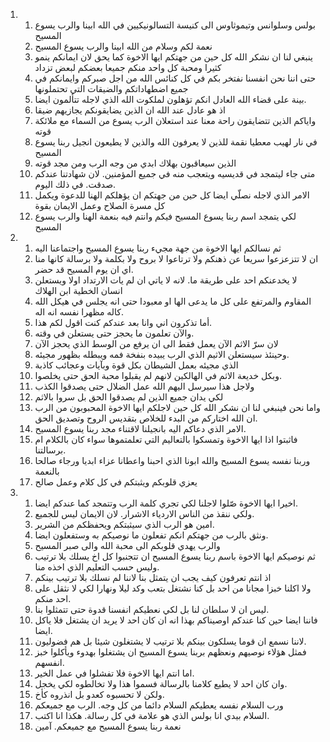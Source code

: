 <ol>
  <li>
    <ol>
      <li>بولس وسلوانس وتيموثاوس الى كنيسة التسالونيكيين في الله ابينا والرب يسوع المسيح</li>
      <li>نعمة لكم وسلام من الله ابينا والرب يسوع المسيح</li>
      <li>ينبغي لنا ان نشكر الله كل حين من جهتكم ايها الاخوة كما يحق لان ايمانكم ينمو كثيرا ومحبة كل واحد منكم جميعا بعضكم لبعض تزداد</li>
      <li>حتى اننا نحن انفسنا نفتخر بكم في كل كنائس الله من اجل صبركم وايمانكم في جميع اضطهاداتكم والضيقات التي تحتملونها</li>
      <li>بينة على قضاء الله العادل انكم تؤهلون لملكوت الله الذي لاجله تتألمون ايضا.</li>
      <li>اذ هو عادل عند الله ان الذين يضايقونكم يجازيهم ضيقا</li>
      <li>واياكم الذين تتضايقون راحة معنا عند استعلان الرب يسوع من السماء مع ملائكة قوته</li>
      <li>في نار لهيب معطيا نقمة للذين لا يعرفون الله والذين لا يطيعون انجيل ربنا يسوع المسيح</li>
      <li>الذين سيعاقبون بهلاك ابدي من وجه الرب ومن مجد قوته</li>
      <li>متى جاء ليتمجد في قديسيه ويتعجب منه في جميع المؤمنين. لان شهادتنا عندكم صدقت. في ذلك اليوم.</li>
      <li>الامر الذي لاجله نصلّي ايضا كل حين من جهتكم ان يؤهلكم الهنا للدعوة ويكمل كل مسرة الصلاح وعمل الايمان بقوة</li>
      <li>لكي يتمجد اسم ربنا يسوع المسيح فيكم وانتم فيه بنعمة الهنا والرب يسوع المسيح</li>
    </ol>
  </li>
  <li>
    <ol>
      <li>ثم نسالكم ايها الاخوة من جهة مجيء ربنا يسوع المسيح واجتماعنا اليه</li>
      <li>ان لا تتزعزعوا سريعا عن ذهنكم ولا ترتاعوا لا بروح ولا بكلمة ولا برسالة كانها منا اي ان يوم المسيح قد حضر.</li>
      <li>لا يخدعنكم احد على طريقة ما. لانه لا ياتي ان لم يات الارتداد اولا ويستعلن انسان الخطية ابن الهلاك</li>
      <li>المقاوم والمرتفع على كل ما يدعى الها او معبودا حتى انه يجلس في هيكل الله كاله مظهرا نفسه انه اله.</li>
      <li>أما تذكرون اني وانا بعد عندكم كنت اقول لكم هذا.</li>
      <li>والآن تعلمون ما يحجز حتى يستعلن في وقته.</li>
      <li>لان سرّ الاثم الآن يعمل فقط الى ان يرفع من الوسط الذي يحجز الآن</li>
      <li>وحينئذ سيستعلن الاثيم الذي الرب يبيده بنفخة فمه ويبطله بظهور مجيئه.</li>
      <li>الذي مجيئه بعمل الشيطان بكل قوة وبآيات وعجائب كاذبة</li>
      <li>وبكل خديعة الاثم في الهالكين لانهم لم يقبلوا محبة الحق حتى يخلصوا.</li>
      <li>ولاجل هذا سيرسل اليهم الله عمل الضلال حتى يصدقوا الكذب</li>
      <li>لكي يدان جميع الذين لم يصدقوا الحق بل سروا بالاثم</li>
      <li>واما نحن فينبغي لنا ان نشكر الله كل حين لاجلكم ايها الاخوة المحبوبون من الرب ان الله اختاركم من البدء للخلاص بتقديس الروح وتصديق الحق.</li>
      <li>الامر الذي دعاكم اليه بانجيلنا لاقتناء مجد ربنا يسوع المسيح.</li>
      <li>فاثبتوا اذا ايها الاخوة وتمسكوا بالتعاليم التي تعلمتموها سواء كان بالكلام ام برسالتنا.</li>
      <li>وربنا نفسه يسوع المسيح والله ابونا الذي احبنا واعطانا عزاء ابديا ورجاء صالحا بالنعمة</li>
      <li>يعزي قلوبكم ويثبتكم في كل كلام وعمل صالح</li>
    </ol>
  </li>
  <li>
    <ol>
      <li>اخيرا ايها الاخوة صّلوا لاجلنا لكي تجري كلمة الرب وتتمجد كما عندكم ايضا.</li>
      <li>ولكي ننقذ من الناس الاردياء الاشرار. لان الايمان ليس للجميع.</li>
      <li>امين هو الرب الذي سيثبتكم ويحفظكم من الشرير.</li>
      <li>ونثق بالرب من جهتكم انكم تفعلون ما نوصيكم به وستفعلون ايضا.</li>
      <li>والرب يهدي قلوبكم الى محبة الله والى صبر المسيح</li>
      <li>ثم نوصيكم ايها الاخوة باسم ربنا يسوع المسيح ان تتجنبوا كل اخ يسلك بلا ترتيب وليس حسب التعليم الذي اخذه منا.</li>
      <li>اذ انتم تعرفون كيف يجب ان يتمثل بنا لاننا لم نسلك بلا ترتيب بينكم</li>
      <li>ولا اكلنا خبزا مجانا من احد بل كنا نشتغل بتعب وكد ليلا ونهارا لكي لا نثقل على احد منكم.</li>
      <li>ليس ان لا سلطان لنا بل لكي نعطيكم انفسنا قدوة حتى تتمثلوا بنا.</li>
      <li>فاننا ايضا حين كنا عندكم اوصيناكم بهذا انه ان كان احد لا يريد ان يشتغل فلا ياكل ايضا.</li>
      <li>لاننا نسمع ان قوما يسلكون بينكم بلا ترتيب لا يشتغلون شيئا بل هم فضوليون.</li>
      <li>فمثل هؤلاء نوصيهم ونعظهم بربنا يسوع المسيح ان يشتغلوا بهدوء ويأكلوا خبز انفسهم.</li>
      <li>اما انتم ايها الاخوة فلا تفشلوا في عمل الخير.</li>
      <li>وان كان احد لا يطيع كلامنا بالرسالة فسموا هذا ولا تخالطوه لكي يخجل.</li>
      <li>ولكن لا تحسبوه كعدو بل انذروه كأخ.</li>
      <li>ورب السلام نفسه يعطيكم السلام دائما من كل وجه. الرب مع جميعكم</li>
      <li>السلام بيدي انا بولس الذي هو علامة في كل رسالة. هكذا انا اكتب.</li>
      <li>نعمة ربنا يسوع المسيح مع جميعكم. آمين</li>
    </ol>
  </li>
</ol>